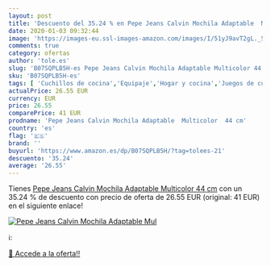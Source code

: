 ```yaml
---
layout: post
title: 'Descuento del 35.24 % en Pepe Jeans Calvin Mochila Adaptable  Mul'
date: 2020-01-03 09:32:44
image: 'https://images-eu.ssl-images-amazon.com/images/I/51yJ9avT2gL._SL400_.jpg'
comments: true
category: ofertas
author: 'tole.es'
slug: 'B07SQPLB5H-es Pepe Jeans Calvin Mochila Adaptable Multicolor 44 cm'
sku: 'B07SQPLB5H-es'
tags: [ 'Cuchillos de cocina','Equipaje','Hogar y cocina','Juegos de cuchillos de cocina','Mochilas','Mochilas tipo casual','Utensilios de cocina','mochila', ]
actualPrice: 26.55 EUR
currency: EUR
price: 26.55
comparePrice: 41 EUR
prodname: 'Pepe Jeans Calvin Mochila Adaptable  Multicolor  44 cm'
country: 'es'
flag: '🇪🇸'
brand: ''
buyurl: 'https://www.amazon.es/dp/B07SQPLB5H/?tag=tolees-21'
descuento: '35.24'
average: '26.55'
---
```


Tienes [Pepe Jeans Calvin Mochila Adaptable  Multicolor  44 cm](https://www.amazon.es/dp/B07SQPLB5H/?tag=tolees-21) con un 35.24 % de descuento con precio de oferta de 26.55 EUR (original: 41 EUR) en el siguiente enlace!

[![Pepe Jeans Calvin Mochila Adaptable  Mul](https://images-eu.ssl-images-amazon.com/images/I/51yJ9avT2gL._SL400_.jpg)](https://www.amazon.es/dp/B07SQPLB5H/?tag=tolees-21)

ℹ️:


[🛒 Accede a la oferta!!](https://www.amazon.es/dp/B07SQPLB5H/?tag=tolees-21)

